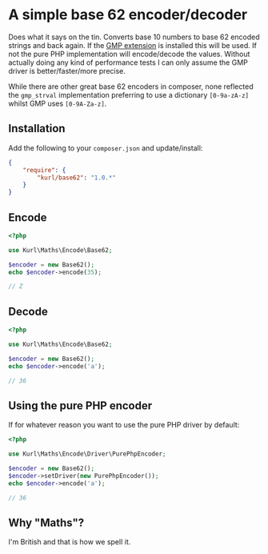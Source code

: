 # A simple base 62 encoder/decoder

Does what it says on the tin. Converts base 10 numbers to base 62 encoded strings and back again. If the
[GMP extension](http://uk1.php.net/manual/en/book.gmp.php) is installed this will be used. If not the pure PHP
implementation will encode/decode the values. Without actually doing any kind of performance tests I can only assume the
GMP driver is better/faster/more precise.

While there are other great base 62 encoders in composer, none reflected the ```gmp_strval``` implementation preferring
to use a dictionary ```[0-9a-zA-z]``` whilst GMP uses ```[0-9A-Za-z]```.

## Installation

Add the following to your ```composer.json``` and update/install:

```json
{
    "require": {
        "kurl/base62": "1.0.*"
    }
}
```

## Encode

```php
<?php

use Kurl\Maths\Encode\Base62;

$encoder = new Base62();
echo $encoder->encode(35);

// Z
```

## Decode

```php
<?php

use Kurl\Maths\Encode\Base62;

$encoder = new Base62();
echo $encoder->encode('a');

// 36
```

## Using the pure PHP encoder

If for whatever reason you want to use the pure PHP driver by default:

```php
<?php

use Kurl\Maths\Encode\Driver\PurePhpEncoder;

$encoder = new Base62();
$encoder->setDriver(new PurePhpEncoder());
echo $encoder->encode('a');

// 36
```

## Why "Maths"?

I'm British and that is how we spell it.